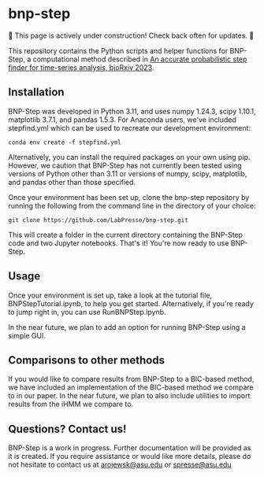 # bnp-step

:construction: This page is actively under construction! Check back often for updates. :construction:

This repository contains the Python scripts and helper functions for BNP-Step, a computational method described in [An accurate probabilistic step finder for time-series analysis, bioRxiv 2023](https://www.biorxiv.org/content/10.1101/2023.09.19.558535v1).

## Installation

BNP-Step was developed in Python 3.11, and uses numpy 1.24.3, scipy 1.10.1, matplotlib 3.7.1, and pandas 1.5.3. For Anaconda users, we've included stepfind.yml which can be used to recreate our development environment:

```
conda env create -f stepfind.yml
```

Alternatively, you can install the required packages on your own using pip. However, we caution that BNP-Step has not currently been tested using versions of Python other than 3.11 or versions of numpy, scipy, matplotlib, and pandas other than those specified.

Once your environment has been set up, clone the bnp-step repository by running the following from the command line in the directory of your choice:

```
git clone https://github.com/LabPresse/bnp-step.git
```

This will create a folder in the current directory containing the BNP-Step code and two Jupyter notebooks. That's it! You're now ready to use BNP-Step.

## Usage

Once your environment is set up, take a look at the tutorial file, BNPStepTutorial.ipynb, to help you get started. Alternatively, if you're ready to jump right in, you can use RunBNPStep.ipynb. 

In the near future, we plan to add an option for running BNP-Step using a simple GUI.

## Comparisons to other methods

If you would like to compare results from BNP-Step to a BIC-based method, we have included an implementation of the BIC-based method we compare to in our paper. In the near future, we plan to also include utilities to import results from the iHMM we compare to.

## Questions? Contact us!

BNP-Step is a work in progress. Further documentation will be provided as it is created. If you require assistance or would like more details, please do not hesitate to contact us at arojewsk@asu.edu or spresse@asu.edu
